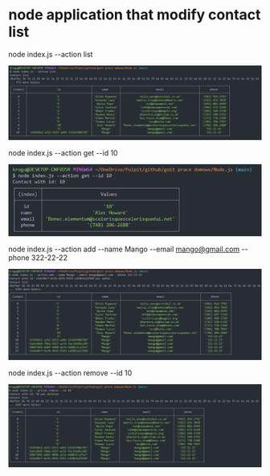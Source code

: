 # node application that modify contact list

node index.js --action list

<img src="./images\list.png">

 node index.js --action get --id 10
 
<img src="./images\id.png">

node index.js --action add --name Mango --email mango@gmail.com --phone 322-22-22

<img src="./images\newContact.png">

node index.js --action remove --id 10

<img src="./images\remove.png">
